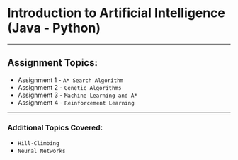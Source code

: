 # Introduction to Artificial Intelligence (Java - Python)
---
## Assignment Topics:
- Assignment 1 - `A* Search Algorithm`
- Assignment 2 - `Genetic Algorithms`
- Assignment 3 - `Machine Learning and A*`
- Assignment 4 - `Reinforcement Learning`

---

### Additional Topics Covered:
- `Hill-Climbing`
- `Neural Networks`
